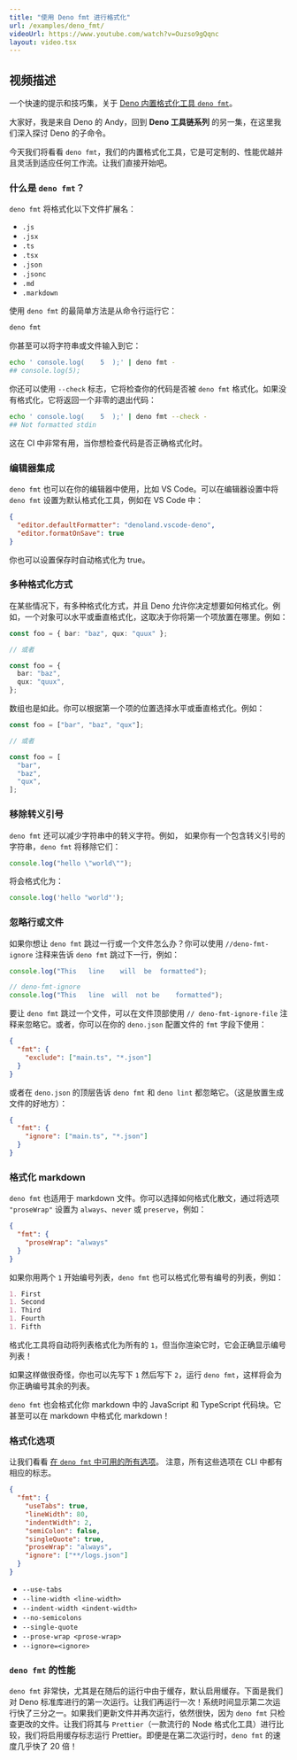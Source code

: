 ```yaml
---
title: "使用 Deno fmt 进行格式化"
url: /examples/deno_fmt/
videoUrl: https://www.youtube.com/watch?v=Ouzso9gQqnc
layout: video.tsx
---
```


## 视频描述

一个快速的提示和技巧集，关于
[Deno 内置格式化工具 `deno fmt`](/runtime/reference/cli/fmt/)。

大家好，我是来自 Deno 的 Andy，回到 **Deno 工具链系列** 的另一集，在这里我们深入探讨 Deno 的子命令。

今天我们将看看 `deno fmt`，我们的内置格式化工具，它是可定制的、性能优越并且灵活到适应任何工作流。让我们直接开始吧。

### 什么是 `deno fmt`？

`deno fmt` 将格式化以下文件扩展名：

- `.js`
- `.jsx`
- `.ts`
- `.tsx`
- `.json`
- `.jsonc`
- `.md`
- `.markdown`

使用 `deno fmt` 的最简单方法是从命令行运行它：

```sh
deno fmt
```

你甚至可以将字符串或文件输入到它：

```sh
echo ' console.log(    5  );' | deno fmt -
## console.log(5);
```

你还可以使用 `--check` 标志，它将检查你的代码是否被 `deno fmt` 格式化。如果没有格式化，它将返回一个非零的退出代码：

```sh
echo ' console.log(    5  );' | deno fmt --check -
## Not formatted stdin
```

这在 CI 中非常有用，当你想检查代码是否正确格式化时。

### 编辑器集成

`deno fmt` 也可以在你的编辑器中使用，比如 VS Code。可以在编辑器设置中将 `deno fmt` 设置为默认格式化工具，例如在 VS Code 中：

```json title=".vscode/settings.json"
{
  "editor.defaultFormatter": "denoland.vscode-deno",
  "editor.formatOnSave": true
}
```

你也可以设置保存时自动格式化为 true。

### 多种格式化方式

在某些情况下，有多种格式化方式，并且 Deno 允许你决定想要如何格式化。例如，一个对象可以水平或垂直格式化，这取决于你将第一个项放置在哪里。例如：

```typescript
const foo = { bar: "baz", qux: "quux" };

// 或者

const foo = {
  bar: "baz",
  qux: "quux",
};
```

数组也是如此。你可以根据第一个项的位置选择水平或垂直格式化。例如：

```typescript
const foo = ["bar", "baz", "qux"];

// 或者

const foo = [
  "bar",
  "baz",
  "qux",
];
```

### 移除转义引号

`deno fmt` 还可以减少字符串中的转义字符。例如， 如果你有一个包含转义引号的字符串，`deno fmt` 将移除它们：

<!-- deno-fmt-ignore-start -->
```typescript
console.log("hello \"world\"");
```
<!-- deno-fmt-ignore-end -->

将会格式化为：

```typescript
console.log('hello "world"');
```

### 忽略行或文件

如果你想让 `deno fmt` 跳过一行或一个文件怎么办？你可以使用 `//deno-fmt-ignore` 注释来告诉 `deno fmt` 跳过下一行，例如：

```typescript
console.log("This   line    will  be  formatted");

// deno-fmt-ignore
console.log("This   line  will  not be    formatted");
```

要让 `deno fmt` 跳过一个文件，可以在文件顶部使用 `// deno-fmt-ignore-file` 注释来忽略它。或者，你可以在你的 `deno.json` 配置文件的 `fmt` 字段下使用：

```json
{
  "fmt": {
    "exclude": ["main.ts", "*.json"]
  }
}
```

或者在 `deno.json` 的顶层告诉 `deno fmt` 和 `deno lint` 都忽略它。（这是放置生成文件的好地方）：

```json
{
  "fmt": {
    "ignore": ["main.ts", "*.json"]
  }
}
```

### 格式化 markdown

`deno fmt` 也适用于 markdown 文件。你可以选择如何格式化散文，通过将选项 `"proseWrap"` 设置为 `always`、`never` 或 `preserve`，例如：

```json
{
  "fmt": {
    "proseWrap": "always"
  }
}
```

如果你用两个 `1` 开始编号列表，`deno fmt` 也可以格式化带有编号的列表，例如：

```markdown title="list.md"
1. First
1. Second
1. Third
1. Fourth
1. Fifth
```

格式化工具将自动将列表格式化为所有的 `1`，但当你渲染它时，它会正确显示编号列表！

如果这样做很奇怪，你也可以先写下 `1` 然后写下 `2`，运行 `deno fmt`，这样将会为你正确编号其余的列表。

`deno fmt` 也会格式化你 markdown 中的 JavaScript 和 TypeScript 代码块。它甚至可以在 markdown 中格式化 markdown！

### 格式化选项

让我们看看
[在 `deno fmt` 中可用的所有选项](/runtime/reference/cli/fmt/#formatting-options)。
注意，所有这些选项在 CLI 中都有相应的标志。

```json
{
  "fmt": {
    "useTabs": true,
    "lineWidth": 80,
    "indentWidth": 2,
    "semiColon": false,
    "singleQuote": true,
    "proseWrap": "always",
    "ignore": ["**/logs.json"]
  }
}
```

- `--use-tabs`
- `--line-width <line-width>`
- `--indent-width <indent-width>`
- `--no-semicolons`
- `--single-quote`
- `--prose-wrap <prose-wrap>`
- `--ignore=<ignore>`

### `deno fmt` 的性能

`deno fmt` 非常快，尤其是在随后的运行中由于缓存，默认启用缓存。下面是我们对 Deno 标准库进行的第一次运行。让我们再运行一次！系统时间显示第二次运行快了三分之一。如果我们更新文件并再次运行，依然很快，因为 `deno fmt` 只检查更改的文件。让我们将其与 `Prettier`（一款流行的 Node 格式化工具）进行比较，我们将启用缓存标志运行 Prettier。即便是在第二次运行时，`deno fmt` 的速度几乎快了 20 倍！
